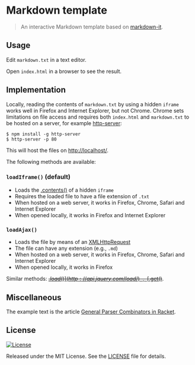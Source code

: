 Markdown template
=================

> An interactive Markdown template based on
> [markdown-it](https://github.com/markdown-it/markdown-it).

Usage
-----

Edit `markdown.txt` in a text editor.

Open `index.html` in a browser to see the result.

Implementation
--------------

Locally, reading the contents of `markdown.txt` by using a hidden
`iframe` works well in Firefox and Internet Explorer, but not Chrome.
Chrome sets limitations on file access and requires both `index.html`
and `markdown.txt` to be hosted on a server, for example
[http-server](https://www.npmjs.com/package/http-server):

    $ npm install -g http-server
    $ http-server -p 80

This will host the files on <http://localhost/>.

The following methods are available:

### `loadIframe()` (default)

-   Loads the
    [.contents()](http://stackoverflow.com/questions/1796619/how-to-access-the-content-of-an-iframe-with-jquery)
    of a hidden `iframe`
-   Requires the loaded file to have a file extension of `.txt`
-   When hosted on a web server, it works in Firefox, Chrome, Safari
    and Internet Explorer
-   When opened locally, it works in Firefox and Internet Explorer

### `loadAjax()`

-   Loads the file by means of an
    [XMLHttpRequest](http://stackoverflow.com/questions/14446447/javascript-read-local-text-file)
-   The file can have any extension (e.g., `.md`)
-   When hosted on a web server, it works in Firefox, Chrome, Safari
    and Internet Explorer
-   When opened locally, it works in Firefox

Similar methods: ~~[$.load()](http://api.jquery.com/load/)~~,
~~[$.get()](https://api.jquery.com/jquery.get/)~~.

Miscellaneous
-------------

The example text is the article
[General Parser Combinators in Racket](https://github.com/epsil/gll).

License
-------

[![License][license-image]][license-url]

Released under the MIT License. See the [LICENSE](LICENSE) file
for details.

[license-image]: https://img.shields.io/npm/l/markdownlint.svg
[license-url]: http://opensource.org/licenses/MIT
